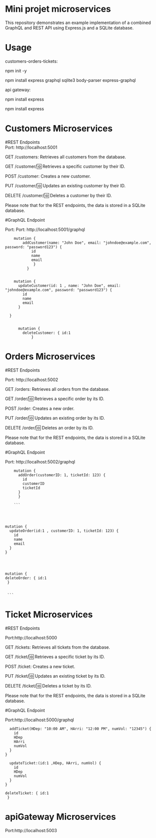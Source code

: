 # Mini projet microservices
This repository demonstrates an example implementation of a combined GraphQL and REST API using Express.js and a SQLite database. 
# Usage
customers-orders-tickets:

npm init -y

npm install express graphql sqlite3 body-parser express-graphql

api gateway:

npm install express

npm install express

# Customers Microservices
#REST Endpoints  
Port: http://localhost:5001

GET /customers: Retrieves all customers from the database.

GET /customer/:id: Retrieves a specific customer by their ID.

POST /customer: Creates a new customer.

PUT /customer/:id: Updates an existing customer by their ID.

DELETE /customer/:id: Deletes a customer by their ID.

Please note that for the REST endpoints, the data is stored in a SQLite database.

#GraphQL Endpoint

Port: Port: http://localhost:5001/graphql
``` 
    mutation {
        addCustomer(name: "John Doe", email: "johndoe@example.com", password: "password123") {
            id
            name
            email
             }
          }

``` 


``` 

    mutation {
      updateCustomer(id: 1 , name: "John Doe", email: "johndoe@example.com", password: "password123") {
        id
        name
        email
      }

  } 
  
  ```

 ``` 
       mutation {
         deleteCustomer: { id:1
             }
 
  ``` 




# Orders Microservices 

#REST Endpoints

Port: http://localhost:5002

GET /orders: Retrieves all orders from the database.

GET /order/:id: Retrieves a specific order by its ID.

POST /order: Creates a new order.

PUT /order/:id: Updates an existing order by its ID.

DELETE /order/:id: Deletes an order by its ID.

Please note that for the REST endpoints, the data is stored in a SQLite database.

#GraphQL Endpoint

Port: http://localhost:5002/graphql


```
    mutation {
      addOrder(customerID: 1, ticketId: 123) {
        id
        customerID
        ticketId
      }
      }
  
    ```




```

    mutation {
      updateOrder(id:1 , customerID: 1, ticketId: 123) {
        id
        name
        email
      }
    }

  ```



   ```

    mutation {
    deleteOrder: { id:1
     }
 
 
     ```


# Ticket Microservices 

#REST Endpoints

Port:http://localhost:5000

GET /tickets: Retrieves all tickets from the database.

GET /ticket/:id: Retrieves a specific ticket by its ID.

POST /ticket: Creates a new ticket.

PUT /ticket/:id: Updates an existing ticket by its ID.

DELETE /ticket/:id: Deletes a ticket by its ID.


Please note that for the REST endpoints, the data is stored in a SQLite database.

#GraphQL Endpoint

Port:http://localhost:5000/graphql

``` mutation {
  addTicket(HDep: "10:00 AM", HArri: "12:00 PM", numVol: "12345") {
    id
    HDep
    HArri
    numVol
  }
} 
```

``` mutation {
  updateTicket:(id:1 ,HDep, HArri, numVol) {
    id
    HDep
    numVol
  }
}
```


``` mutation {
deleteTicket: { id:1
 }
```

# apiGateway Microservices 

Port:http://localhost:5003
